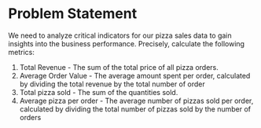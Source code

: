 # Problem Statement 
We need to analyze critical indicators for our pizza sales data to gain insights into the business performance. Precisely, calculate the following metrics:
1. Total Revenue - The sum of the total price of all pizza orders.
2. Average Order Value - The average amount spent per order, calculated by dividing the total revenue by the total number of order
3. Total pizza sold - The sum of the quantities sold.
4. Average pizza per order - The average number of pizzas sold per order, calculated by dividing the total number of pizzas sold by the number of orders
